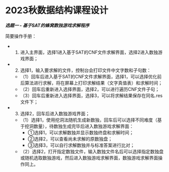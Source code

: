  # 2023秋数据结构课程设计
***选题一 - 基于SAT的蜂窝数独游戏求解程序***

 简要操作手册：
- 1. 进入主界面，选择1进入基于SAT的CNF文件求解界面，选择2进入数独游戏界面；
- 2. 选择1，输入要求解的文件，控制台会打印文件中文字数和子句数：
  - （1）回车后进入基于SAT的CNF文件求解界面，选择1，可以选择优化前后算法进行求解，将在屏幕上打印求解结果（文字真值表）和求解时间；
  - （2）回车后重新进入选择界面，选择2，可以进行遍历CNF文件子句；
  - （3）回车后重新进入选择界面，选择3，可以将求解结果保存在同名.res文件下；
- 3.  选择2，回车后进入数独游戏界面；
  - （1）选择1，使用挖洞法随机生成新数独，回车后可以选择不同难度（基于挖洞数量），待数独生成完毕后进入数独游戏求解界面：
    - ①选择1，可以求解数独并显示数独终盘和求解时间；
    - ②选择2，可以查看尚未求解的原数独盘；
    - ③选择3，可以自行求解数独并与标准答案进行比对；
  - （2）选择2，打开指定数独文件，输入数独文件名后可以选择指定数独盘或随机选取数独游戏，然后进入数独游戏求解界面，数独游戏求解界面操作同上。

